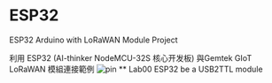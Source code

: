# ESP32
ESP32 Arduino with LoRaWAN Module Project

利用 ESP32 (AI-thinker NodeMCU-32S 核心开发板) 與Gemtek GIoT LoRaWAN 模組連接範例
![pin](http://wiki.ai-thinker.com/_media/esp32/boards/nodemcu/nodemcu_32s_pin.png)
** Lab00 ESP32 be a USB2TTL module
